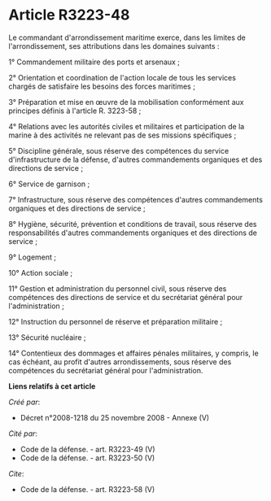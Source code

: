 # Article R3223-48

Le commandant d'arrondissement maritime exerce, dans les limites de l'arrondissement, ses attributions dans les domaines
suivants : 

1° Commandement militaire des ports et arsenaux ; 

2° Orientation et coordination de l'action locale de tous les services chargés de satisfaire les besoins des forces
maritimes ; 

3° Préparation et mise en œuvre de la mobilisation conformément aux principes définis à l'article R. 3223-58 ; 

4° Relations avec les autorités civiles et militaires et participation de la marine à des activités ne relevant pas de ses
missions spécifiques ; 

5° Discipline générale, sous réserve des compétences du service d'infrastructure de la défense, d'autres commandements
organiques et des directions de service ; 

6° Service de garnison ; 

7° Infrastructure, sous réserve des compétences d'autres commandements organiques et des directions de service ; 

8° Hygiène, sécurité, prévention et conditions de travail, sous réserve des responsabilités d'autres commandements organiques
et des directions de service ; 

9° Logement ; 

10° Action sociale ; 

11° Gestion et administration du personnel civil, sous réserve des compétences des directions de service et du secrétariat
général pour l'administration ; 

12° Instruction du personnel de réserve et préparation militaire ; 

13° Sécurité nucléaire ; 

14° Contentieux des dommages et affaires pénales militaires, y compris, le cas échéant, au profit d'autres arrondissements,
sous réserve des compétences du secrétariat général pour l'administration.

**Liens relatifs à cet article**

_Créé par_:

  - Décret n°2008-1218 du 25 novembre 2008 -  Annexe (V)

_Cité par_:

  - Code de la défense. - art. R3223-49 (V)
  - Code de la défense. - art. R3223-50 (V)

_Cite_:

  - Code de la défense. - art. R3223-58 (V)
